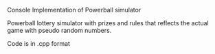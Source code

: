 Console Implementation of Powerball simulator

Powerball lottery simulator with prizes and rules that reflects the actual game with pseudo random numbers.

Code is in .cpp format
